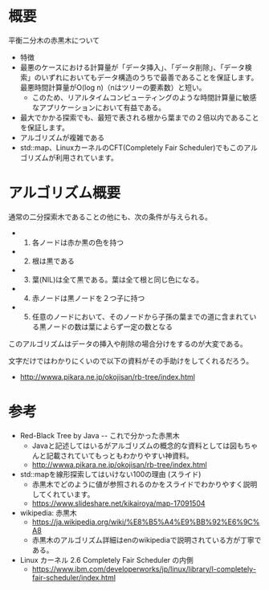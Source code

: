 # 概要
平衡二分木の赤黒木について

-  特徴
  - 最悪のケースにおける計算量が「データ挿入」、「データ削除」、「データ検索」のいずれにおいてもデータ構造のうちで最善であることを保証します。最悪時間計算量がO(log n)（nはツリーの要素数）と短い。
    - このため、リアルタイムコンピューティングのような時間計算量に敏感なアプリケーションにおいて有益である。
  - 最大でかかる探索でも、最短で表される根から葉までの２倍以内であることを保証します。
  - アルゴリズムが複雑である
  - std::map、LinuxカーネルのCFT(Completely Fair Scheduler)でもこのアルゴリズムが利用されています。


# アルゴリズム概要
通常の二分探索木であることの他にも、次の条件が与えられる。
- 1. 各ノードは赤か黒の色を持つ
- 2. 根は黒である
- 3. 葉(NIL)は全て黒である。葉は全て根と同じ色になる。
- 4. 赤ノードは黒ノードを２つ子に持つ
- 5. 任意のノードにおいて、そのノードから子孫の葉までの道に含まれている黒ノードの数は葉によらず一定の数となる

このアルゴリズムはデータの挿入や削除の場合分けをするのが大変である。

文字だけではわかりにくいので以下の資料がその手助けをしてくれるだろう。
- http://wwwa.pikara.ne.jp/okojisan/rb-tree/index.html

# 参考
- Red-Black Tree by Java -- これで分かった赤黒木
  - Javaと記述してはいるがアルゴリズムの概念的な資料としては図もちゃんと記載されていてもっともわかりやすい神資料。
  - http://wwwa.pikara.ne.jp/okojisan/rb-tree/index.html
- std::mapを線形探索してはいけない100の理由 (スライド)
  - 赤黒木でどのように値が参照されるのかをスライドでわかりやすく説明してくれています。
  - https://www.slideshare.net/kikairoya/map-17091504
- wikipedia: 赤黒木
  - https://ja.wikipedia.org/wiki/%E8%B5%A4%E9%BB%92%E6%9C%A8
  - 赤黒木のアルゴリズム詳細はenのwikipediaで説明されている方が丁寧である。
- Linux カーネル 2.6 Completely Fair Scheduler の内側
  - https://www.ibm.com/developerworks/jp/linux/library/l-completely-fair-scheduler/index.html



